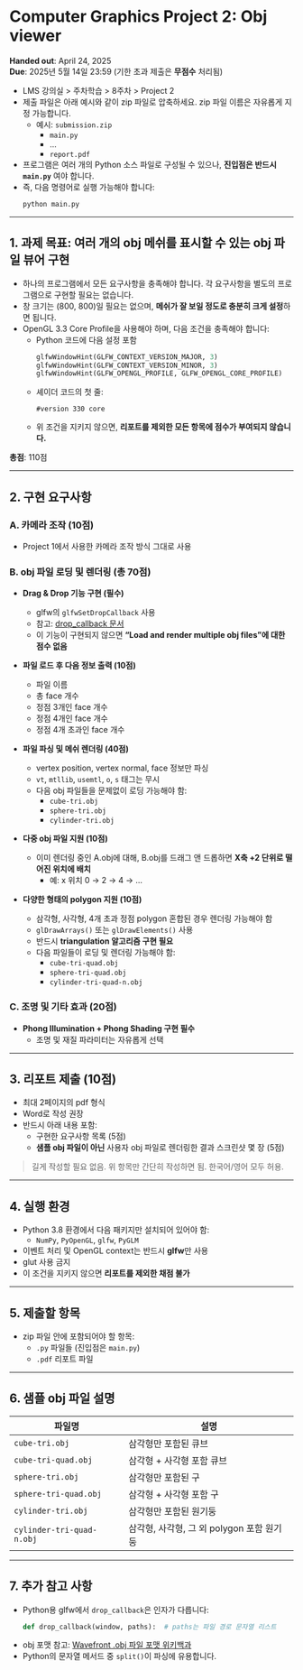 # Computer Graphics Project 2: Obj viewer

**Handed out**: April 24, 2025  
**Due**: 2025년 5월 14일 23:59 (기한 초과 제출은 **무점수** 처리됨)

- LMS 강의실 > 주차학습 > 8주차 > Project 2
- 제출 파일은 아래 예시와 같이 zip 파일로 압축하세요. zip 파일 이름은 자유롭게 지정 가능합니다.
  - 예시: `submission.zip`
    - `main.py`
    - ...
    - `report.pdf`
- 프로그램은 여러 개의 Python 소스 파일로 구성될 수 있으나, **진입점은 반드시 `main.py`** 여야 합니다.
- 즉, 다음 명령어로 실행 가능해야 합니다:
  ```bash
  python main.py
  ```

---

## 1. 과제 목표: 여러 개의 obj 메쉬를 표시할 수 있는 obj 파일 뷰어 구현

- 하나의 프로그램에서 모든 요구사항을 충족해야 합니다. 각 요구사항을 별도의 프로그램으로 구현할 필요는 없습니다.
- 창 크기는 (800, 800)일 필요는 없으며, **메쉬가 잘 보일 정도로 충분히 크게 설정**하면 됩니다.
- OpenGL 3.3 Core Profile을 사용해야 하며, 다음 조건을 충족해야 합니다:
  - Python 코드에 다음 설정 포함
    ```python
    glfwWindowHint(GLFW_CONTEXT_VERSION_MAJOR, 3)
    glfwWindowHint(GLFW_CONTEXT_VERSION_MINOR, 3)
    glfwWindowHint(GLFW_OPENGL_PROFILE, GLFW_OPENGL_CORE_PROFILE)
    ```
  - 셰이더 코드의 첫 줄:
    ```
    #version 330 core
    ```
  - 위 조건을 지키지 않으면, **리포트를 제외한 모든 항목에 점수가 부여되지 않습니다.**

**총점**: 110점

---

## 2. 구현 요구사항

### A. 카메라 조작 (10점)
- Project 1에서 사용한 카메라 조작 방식 그대로 사용

### B. obj 파일 로딩 및 렌더링 (총 70점)

- **Drag & Drop 기능 구현 (필수)**
  - glfw의 `glfwSetDropCallback` 사용  
  - 참고: [drop_callback 문서](https://www.glfw.org/docs/latest/input_guide.html#path_drop)
  - 이 기능이 구현되지 않으면 **“Load and render multiple obj files”에 대한 점수 없음**

- **파일 로드 후 다음 정보 출력 (10점)**
  - 파일 이름
  - 총 face 개수
  - 정점 3개인 face 개수
  - 정점 4개인 face 개수
  - 정점 4개 초과인 face 개수

- **파일 파싱 및 메쉬 렌더링 (40점)**
  - vertex position, vertex normal, face 정보만 파싱
  - `vt`, `mtllib`, `usemtl`, `o`, `s` 태그는 무시
  - 다음 obj 파일들을 문제없이 로딩 가능해야 함:
    - `cube-tri.obj`
    - `sphere-tri.obj`
    - `cylinder-tri.obj`

- **다중 obj 파일 지원 (10점)**
  - 이미 렌더링 중인 A.obj에 대해, B.obj를 드래그 앤 드롭하면 **X축 +2 단위로 떨어진 위치에 배치**
    - 예: x 위치 0 → 2 → 4 → ...

- **다양한 형태의 polygon 지원 (10점)**
  - 삼각형, 사각형, 4개 초과 정점 polygon 혼합된 경우 렌더링 가능해야 함
  - `glDrawArrays()` 또는 `glDrawElements()` 사용
  - 반드시 **triangulation 알고리즘 구현 필요**
  - 다음 파일들이 로딩 및 렌더링 가능해야 함:
    - `cube-tri-quad.obj`
    - `sphere-tri-quad.obj`
    - `cylinder-tri-quad-n.obj`

### C. 조명 및 기타 효과 (20점)

- **Phong Illumination + Phong Shading 구현 필수**
  - 조명 및 재질 파라미터는 자유롭게 선택

---

## 3. 리포트 제출 (10점)

- 최대 2페이지의 pdf 형식
- Word로 작성 권장
- 반드시 아래 내용 포함:
  - 구현한 요구사항 목록 (5점)
  - **샘플 obj 파일이 아닌** 사용자 obj 파일로 렌더링한 결과 스크린샷 몇 장 (5점)

> 길게 작성할 필요 없음. 위 항목만 간단히 작성하면 됨. 한국어/영어 모두 허용.

---

## 4. 실행 환경

- Python 3.8 환경에서 다음 패키지만 설치되어 있어야 함:
  - `NumPy`, `PyOpenGL`, `glfw`, `PyGLM`
- 이벤트 처리 및 OpenGL context는 반드시 **glfw**만 사용
- glut 사용 금지
- 이 조건을 지키지 않으면 **리포트를 제외한 채점 불가**

---

## 5. 제출할 항목

- zip 파일 안에 포함되어야 할 항목:
  - `.py` 파일들 (진입점은 `main.py`)
  - `.pdf` 리포트 파일

---

## 6. 샘플 obj 파일 설명

| 파일명                   | 설명                                       |
|-------------------------|--------------------------------------------|
| `cube-tri.obj`          | 삼각형만 포함된 큐브                       |
| `cube-tri-quad.obj`     | 삼각형 + 사각형 포함 큐브                 |
| `sphere-tri.obj`        | 삼각형만 포함된 구                         |
| `sphere-tri-quad.obj`   | 삼각형 + 사각형 포함 구                   |
| `cylinder-tri.obj`      | 삼각형만 포함된 원기둥                    |
| `cylinder-tri-quad-n.obj` | 삼각형, 사각형, 그 외 polygon 포함 원기둥 |

---

## 7. 추가 참고 사항

- Python용 glfw에서 `drop_callback`은 인자가 다릅니다:
  ```python
  def drop_callback(window, paths):  # paths는 파일 경로 문자열 리스트
  ```
- obj 포맷 참고: [Wavefront .obj 파일 포맷 위키백과](https://en.wikipedia.org/wiki/Wavefront_.obj_file)
- Python의 문자열 메서드 중 `split()`이 파싱에 유용합니다.